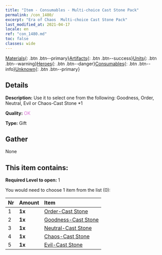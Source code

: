 ```yaml
---
title: "Item - Consumables - Multi-choice Cast Stone Pack"
permalink: /con_1480/
excerpt: "Era of Chaos  Multi-choice Cast Stone Pack"
last_modified_at: 2021-04-17
locale: en
ref: "con_1480.md"
toc: false
classes: wide
---
```

 [Materials](/Items/){: .btn .btn--primary}[Artifacts](/Items/Artifacts/){: .btn .btn--success}[Units](/Items/Units/){: .btn .btn--warning}[Heroes](/Items/Heroes/){: .btn .btn--danger}[Consumables](/Items/Consumables/){: .btn .btn--info}[Unknown](/Items/Unknown/){: .btn .btn--primary}

## Details
 **Description:** Use it to select one from the following: Goodness, Order, Neutral, Evil or Chaos-Cast Stone *1

 **Quality:** <span style="color: #DA70D6">OK</span>

 **Type:** Gift

## Gather

  None

## This item contains:

 **Required Level to open:** 1

 You would need to choose 1 item from the list (0):

  | Nr | Amount |     Item    |
  |:---|:-------|:------------|
  | 1 |  **1x** | [Order-Cast Stone](/Items/con_1123/) |  | 
  | 2 |  **1x** | [Goodness-Cast Stone](/Items/con_1124/) |  | 
  | 3 |  **1x** | [Neutral-Cast Stone](/Items/con_1125/) |  | 
  | 4 |  **1x** | [Chaos-Cast Stone](/Items/con_1126/) |  | 
  | 5 |  **1x** | [Evil-Cast Stone](/Items/con_1127/) |  | 
